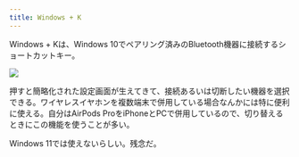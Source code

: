 ```yaml
---
title: Windows + K
---
```

Windows + Kは、Windows 10でペアリング済みのBluetooth機器に接続するショートカットキー。

![](https://lh3.googleusercontent.com/docs/AG8NV2ahEzk9pSRIVAEDgXxqcnh9By7tqMNxg3VRnST-bpiw23F3JilxlS5TvkMbrAqVr3AJbhJVAdXfIGe9ZP7epG-ABTBXTexgupbDW52hArk_Y-p0VBevJsfAbtfT3D2DcnqhtWwFDEw69MiN5h1rid8u43l_Nt7ZHzWvFvJfiGycXktRIPXUvOdVa_gsbZYnHuAln4FbKH6ymNKvOom3VYwq4u0psq8CUa4x63-C_mEV6oTimoyTT0N1K-tWYQ6wTQKNeqCl-_uRrLnjzhwrxZxDGZOlNvVErB1IpMq86xHjoSr6H6BZRRJuWzG9BI9gKf4_e8YLU2iNQXl3KzWhlSUhGvNX_WTF945Kd500_wefrwFd4jhiDaukjg6EyTuOnUEVrc2XPnqEwYLjOKptrPoJeBm4F9OdL0jXa4V7yfHyLbgFENRSojWtth0_2cPFLoejeggU1vnlHAjBoaRsMO0sngJSuS__WdCwGIsU3RiyX4Wo9V_RB2vOOxpOFGXZkmA2iEd_U1NUeRWbGCkgKUh3-npBCLLEBhOTgayYPR-2AFzO9ssCkt05c8PtFZD2K2gbVESSlADYtUFtxI0Tz5dOg5E8sN9ZKMIcWEobXwSZoYyOgUssuWKzCHOp7k0jpzO2uhMXLMNjXEv-mjVJwQH_INrziBK-fU0faRxSXDAnLMZb2eohcZH68h9ZyLwp4KZQJsHlZAM9OAXQRNcuSm_UOuhna7kTdax9oAopXh2DrASgeKf9aoZXFwXZyB6f90Z6VedSdK2cdmbrPb7VvvGk6HLPEt0hfOZRsnExlLYeyhR9hQqgPOjkOt7Mj8TeKbV-S34nkm1Swtj-lQW45_0h-TtfrHSW7IWNo-7TrPpee4d6-QLNZzwDeVR0WeVTfIAJ6ALovhKRuXxjHv9DvzZdOXKRLVX4wowgPZG9nTIx7lpZTtDN6U6qJkWx4cjuhXmBjF7CoYd3g6B5_rXArvHkS5T_5jdrOpTQzd7QoPGt8sbdbrFFGTdHPKBt4GcRf3TIGyaqWubBkZ2u2k3CJaJ9jRyHANCmqczmSesKK1Q95E70mmFpN3sxV3QkzvNDuMXVx-0MFy5Jg11vrReCN7R20MZ2lk2bTz5tZbeHnVTQHTWBFOsHdBcGU_OLuRjVBzOIjwrdUIyD15Y6ORwDYEoU8NbT0zWsIlZLDpz1bX0lOBaeCvLjqD3Z0nRCPPJiljQ--59ooCq5vvRNBX5Z9X7qSgh_N7jWCLqFvfdtXoqSdlvE)

押すと簡略化された設定画面が生えてきて、接続あるいは切断したい機器を選択できる。ワイヤレスイヤホンを複数端末で併用している場合なんかには特に便利に使える。自分はAirPods ProをiPhoneとPCで併用しているので、切り替えるときにこの機能を使うことが多い。

Windows 11では使えないらしい。残念だ。
